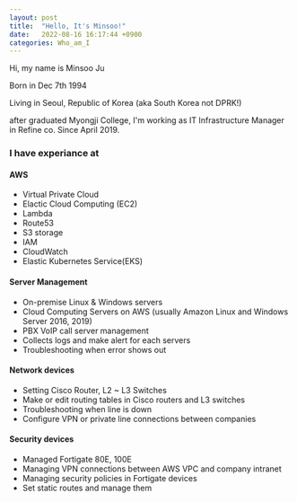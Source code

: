 ```yaml
---
layout: post
title:  "Hello, It's Minsoo!"
date:   2022-08-16 16:17:44 +0900
categories: Who_am_I
---
```

Hi, my name is Minsoo Ju

Born in Dec 7th 1994

Living in Seoul, Republic of Korea (aka South Korea not DPRK!)

after graduated Myongji College, I'm working as IT Infrastructure Manager in Refine co. Since April 2019.

### I have experiance at

#### AWS 
- Virtual Private Cloud
- Elactic Cloud Computing (EC2)
- Lambda
- Route53
- S3 storage
- IAM
- CloudWatch
- Elastic Kubernetes Service(EKS)

#### Server Management
- On-premise Linux & Windows servers
- Cloud Computing Servers on AWS (usually Amazon Linux and Windows Server 2016, 2019)
- PBX VoIP call server management
- Collects logs and make alert for each servers 
- Troubleshooting when error shows out

#### Network devices 
- Setting Cisco Router, L2 ~ L3 Switches
- Make or edit routing tables in Cisco routers and L3 switches
- Troubleshooting when line is down 
- Configure VPN or private line connections between companies

#### Security devices
- Managed Fortigate 80E, 100E
- Managing VPN connections between AWS VPC and company intranet
- Managing security policies in Fortigate devices
- Set static routes and manage them

